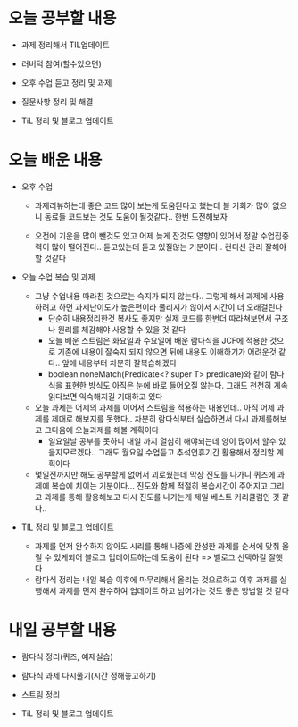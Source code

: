 # 오늘 공부할 내용

- 과제 정리해서 TIL업데이트

- 러버덕 참여(할수있으면)

- 오후 수업 듣고 정리 및 과제

- 질문사항 정리 및 해결

- TiL 정리 및 블로그 업데이트

  



# 오늘 배운 내용

- 오후 수업

  - 과제리뷰하는데 좋은 코드 많이 보는게 도움된다고 했는데 볼 기회가 많이 없으니 동료들 코드보는 것도 도움이 될것같다.. 한번 도전해보자

  - 오전에 기운을 많이 뺀것도 있고 어제 늦게 잔것도 영향이 있어서 정말 수업집중력이 많이 떨어진다.. 듣고있는데 듣고 있질않는 기분이다.. 컨디션 관리 잘해야 할 것같다

    

- 오늘 수업 복습 및 과제

  - 그냥 수업내용 따라친 것으로는 숙지가 되지 않는다.. 그렇게 해서 과제에 사용하려고 하면 과제난이도가 높은편이라 풀리지가 않아서 시간이 더 오래걸린다
    - 단순히 내용정리한것 복사도 좋지만 실제 코드를 한번더 따라쳐보면서 구조나 원리를 체감해야 사용할 수 있을 것 같다
    - 오늘 배운 스트림은 화요일과 수요일에 배운 람다식을 JCF에 적용한 것으로 기존에 내용이 잘숙지 되지 않으면 뒤에 내용도 이해하기가 어려운것 같다.. 앞에 내용부터 차분히 잘복습해겠다
    - boolean noneMatch(Predicate<? super T> predicate)와 같이 람다식을 표현한 방식도 아직은 눈에 바로 들어오질 않는다. 그래도 천천히 계속 읽다보면 익숙해지길 기대하고 있다
  - 오늘 과제는 어제의 과제를 이어서 스트림을 적용하는 내용인데.. 아직 어제 과제를 제대로 해보지를 못했다.. 차분히 람다식부터 실습하면서 다시 과제를해보고 그다음에 오늘과제를 해볼 계획이다
    - 일요일날 공부를 못하니 내일 까지 열심히 해야되는데 양이 많아서 할수 있을지모르겠다.. 그래도 월요일 수업듣고 추석연휴기간 활용해서 정리할 계획이다
  - 몇일전까지만 해도 공부할게 없어서 괴로웠는데 막상 진도를 나가니 퀴즈에 과제에 복습에 치이는 기분이다... 진도와 함께 적절히 복습시간이 주어지고 그리고 과제를 통해 활용해보고 다시 진도를 나가는게 제일 베스트 커리큘럼인 것 같다..

  

  

- TIL 정리 및 블로그 업데이트

  - 과제를 먼저 완수하지 않아도 시리를 통해 나중에 완성한 과제를 순서에 맞춰 올릴 수 있게되어 블로그 업데이트하는데 도움이 된다 => 벨로그 선택하길 잘햇다
  - 람다식 정리는 내일 복습 이후에 마무리해서 올리는 것으로하고 이후 과제를 실행해서 과제를 먼저 완수하여 업데이트 하고 넘어가는 것도 좋은 방법일 것 같다

  

# 내일 공부할 내용

- 람다식 정리(퀴즈, 예제실습)

- 람다식 과제 다시풀기(시간 정해놓고하기)

- 스트림 정리

- TiL 정리 및 블로그 업데이트

  























































